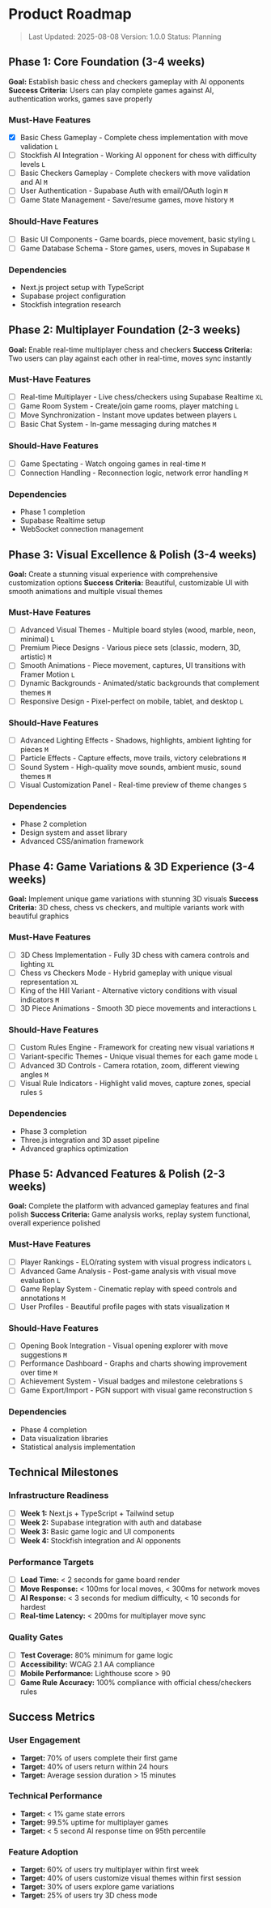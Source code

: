 # Product Roadmap

> Last Updated: 2025-08-08
> Version: 1.0.0
> Status: Planning

## Phase 1: Core Foundation (3-4 weeks)

**Goal:** Establish basic chess and checkers gameplay with AI opponents
**Success Criteria:** Users can play complete games against AI, authentication works, games save properly

### Must-Have Features

- [x] Basic Chess Gameplay - Complete chess implementation with move validation `L`
- [ ] Stockfish AI Integration - Working AI opponent for chess with difficulty levels `L`
- [ ] Basic Checkers Gameplay - Complete checkers with move validation and AI `M`
- [ ] User Authentication - Supabase Auth with email/OAuth login `M`
- [ ] Game State Management - Save/resume games, move history `M`

### Should-Have Features

- [ ] Basic UI Components - Game boards, piece movement, basic styling `L`
- [ ] Game Database Schema - Store games, users, moves in Supabase `M`

### Dependencies

- Next.js project setup with TypeScript
- Supabase project configuration
- Stockfish integration research

## Phase 2: Multiplayer Foundation (2-3 weeks)

**Goal:** Enable real-time multiplayer chess and checkers
**Success Criteria:** Two users can play against each other in real-time, moves sync instantly

### Must-Have Features

- [ ] Real-time Multiplayer - Live chess/checkers using Supabase Realtime `XL`
- [ ] Game Room System - Create/join game rooms, player matching `L`
- [ ] Move Synchronization - Instant move updates between players `L`
- [ ] Basic Chat System - In-game messaging during matches `M`

### Should-Have Features

- [ ] Game Spectating - Watch ongoing games in real-time `M`
- [ ] Connection Handling - Reconnection logic, network error handling `M`

### Dependencies

- Phase 1 completion
- Supabase Realtime setup
- WebSocket connection management

## Phase 3: Visual Excellence & Polish (3-4 weeks)

**Goal:** Create a stunning visual experience with comprehensive customization options
**Success Criteria:** Beautiful, customizable UI with smooth animations and multiple visual themes

### Must-Have Features

- [ ] Advanced Visual Themes - Multiple board styles (wood, marble, neon, minimal) `L`
- [ ] Premium Piece Designs - Various piece sets (classic, modern, 3D, artistic) `M`
- [ ] Smooth Animations - Piece movement, captures, UI transitions with Framer Motion `L`
- [ ] Dynamic Backgrounds - Animated/static backgrounds that complement themes `M`
- [ ] Responsive Design - Pixel-perfect on mobile, tablet, and desktop `L`

### Should-Have Features

- [ ] Advanced Lighting Effects - Shadows, highlights, ambient lighting for pieces `M`
- [ ] Particle Effects - Capture effects, move trails, victory celebrations `M`
- [ ] Sound System - High-quality move sounds, ambient music, sound themes `M`
- [ ] Visual Customization Panel - Real-time preview of theme changes `S`

### Dependencies

- Phase 2 completion
- Design system and asset library
- Advanced CSS/animation framework

## Phase 4: Game Variations & 3D Experience (3-4 weeks)

**Goal:** Implement unique game variations with stunning 3D visuals
**Success Criteria:** 3D chess, chess vs checkers, and multiple variants work with beautiful graphics

### Must-Have Features

- [ ] 3D Chess Implementation - Fully 3D chess with camera controls and lighting `XL`
- [ ] Chess vs Checkers Mode - Hybrid gameplay with unique visual representation `XL`
- [ ] King of the Hill Variant - Alternative victory conditions with visual indicators `M`
- [ ] 3D Piece Animations - Smooth 3D piece movements and interactions `L`

### Should-Have Features

- [ ] Custom Rules Engine - Framework for creating new visual variations `M`
- [ ] Variant-specific Themes - Unique visual themes for each game mode `L`
- [ ] Advanced 3D Controls - Camera rotation, zoom, different viewing angles `M`
- [ ] Visual Rule Indicators - Highlight valid moves, capture zones, special rules `S`

### Dependencies

- Phase 3 completion
- Three.js integration and 3D asset pipeline
- Advanced graphics optimization

## Phase 5: Advanced Features & Polish (2-3 weeks)

**Goal:** Complete the platform with advanced gameplay features and final polish
**Success Criteria:** Game analysis works, replay system functional, overall experience polished

### Must-Have Features

- [ ] Player Rankings - ELO/rating system with visual progress indicators `L`
- [ ] Advanced Game Analysis - Post-game analysis with visual move evaluation `L`
- [ ] Game Replay System - Cinematic replay with speed controls and annotations `M`
- [ ] User Profiles - Beautiful profile pages with stats visualization `M`

### Should-Have Features

- [ ] Opening Book Integration - Visual opening explorer with move suggestions `M`
- [ ] Performance Dashboard - Graphs and charts showing improvement over time `M`
- [ ] Achievement System - Visual badges and milestone celebrations `S`
- [ ] Game Export/Import - PGN support with visual game reconstruction `S`

### Dependencies

- Phase 4 completion
- Data visualization libraries
- Statistical analysis implementation

## Technical Milestones

### Infrastructure Readiness

- [ ] **Week 1:** Next.js + TypeScript + Tailwind setup
- [ ] **Week 2:** Supabase integration with auth and database
- [ ] **Week 3:** Basic game logic and UI components
- [ ] **Week 4:** Stockfish integration and AI opponents

### Performance Targets

- [ ] **Load Time:** < 2 seconds for game board render
- [ ] **Move Response:** < 100ms for local moves, < 300ms for network moves
- [ ] **AI Response:** < 3 seconds for medium difficulty, < 10 seconds for hardest
- [ ] **Real-time Latency:** < 200ms for multiplayer move sync

### Quality Gates

- [ ] **Test Coverage:** 80% minimum for game logic
- [ ] **Accessibility:** WCAG 2.1 AA compliance
- [ ] **Mobile Performance:** Lighthouse score > 90
- [ ] **Game Rule Accuracy:** 100% compliance with official chess/checkers rules

## Success Metrics

### User Engagement

- **Target:** 70% of users complete their first game
- **Target:** 40% of users return within 24 hours
- **Target:** Average session duration > 15 minutes

### Technical Performance

- **Target:** < 1% game state errors
- **Target:** 99.5% uptime for multiplayer games
- **Target:** < 5 second AI response time on 95th percentile

### Feature Adoption

- **Target:** 60% of users try multiplayer within first week
- **Target:** 40% of users customize visual themes within first session
- **Target:** 30% of users explore game variations
- **Target:** 25% of users try 3D chess mode

